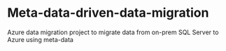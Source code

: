 # Meta-data-driven-data-migration
Azure data migration project to migrate data from on-prem SQL Server to Azure using meta-data
